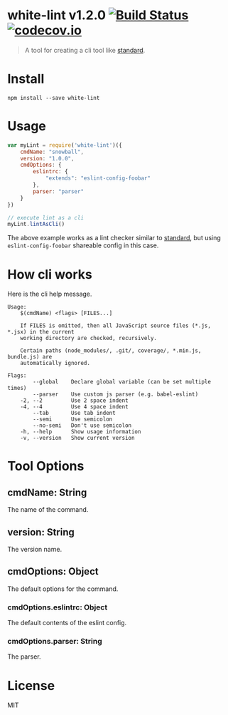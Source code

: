 # white-lint v1.2.0 [![Build Status](https://travis-ci.org/kt3k/white-lint.svg?branch=master)](https://travis-ci.org/kt3k/white-lint) [![codecov.io](https://codecov.io/github/kt3k/white-lint/coverage.svg?branch=master)](https://codecov.io/github/kt3k/white-lint?branch=master)

> A tool for creating a cli tool like [standard](https://github.com/feross/standard).

# Install

```
npm install --save white-lint
```

# Usage

```js
var myLint = require('white-lint')({
    cmdName: "snowball",
    version: "1.0.0",
    cmdOptions: {
        eslintrc: {
            "extends": "eslint-config-foobar"
        },
        parser: "parser"
    }
})

// execute lint as a cli
myLint.lintAsCli()
```

The above example works as a lint checker similar to [standard](https://github.com/feross/standard), but using `eslint-config-foobar` shareable config in this case.

# How cli works

Here is the cli help message.

```
Usage:
    $(cmdName) <flags> [FILES...]

    If FILES is omitted, then all JavaScript source files (*.js, *.jsx) in the current
    working directory are checked, recursively.

    Certain paths (node_modules/, .git/, coverage/, *.min.js, bundle.js) are
    automatically ignored.

Flags:
        --global    Declare global variable (can be set multiple times)
        --parser    Use custom js parser (e.g. babel-eslint)
    -2, --2         Use 2 space indent
    -4, --4         Use 4 space indent
        --tab       Use tab indent
        --semi      Use semicolon
        --no-semi   Don't use semicolon
    -h, --help      Show usage information
    -v, --version   Show current version
```

# Tool Options

## cmdName: String

The name of the command.

## version: String

The version name.

## cmdOptions: Object

The default options for the command.

### cmdOptions.eslintrc: Object

The default contents of the eslint config.

### cmdOptions.parser: String

The parser.

# License

MIT
